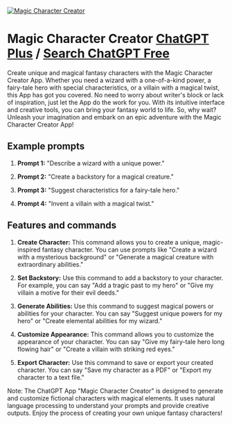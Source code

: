 
[![Magic Character Creator](https://files.oaiusercontent.com/file-Fq1B5c3QqKuagmtZT2Xb7BTV?se=2123-10-17T13%3A47%3A54Z&sp=r&sv=2021-08-06&sr=b&rscc=max-age%3D31536000%2C%20immutable&rscd=attachment%3B%20filename%3D14f91b24-90e4-4310-b8f6-84f4891b2e33.png&sig=JTeApJ8vljIKsgkVGyIwlPdB18FWuSuU1koFfdUk3Gc%3D)](https://chat.openai.com/g/g-uQ8ku1cxa-magic-character-creator)

# Magic Character Creator [ChatGPT Plus](https://chat.openai.com/g/g-uQ8ku1cxa-magic-character-creator) / [Search ChatGPT Free](https://gptcall.net/index.html#/?search=Magic%20Character%20Creator)

Create unique and magical fantasy characters with the Magic Character Creator App. Whether you need a wizard with a one-of-a-kind power, a fairy-tale hero with special characteristics, or a villain with a magical twist, this App has got you covered. No need to worry about writer's block or lack of inspiration, just let the App do the work for you. With its intuitive interface and creative tools, you can bring your fantasy world to life. So, why wait? Unleash your imagination and embark on an epic adventure with the Magic Character Creator App!

## Example prompts

1. **Prompt 1:** "Describe a wizard with a unique power."

2. **Prompt 2:** "Create a backstory for a magical creature."

3. **Prompt 3:** "Suggest characteristics for a fairy-tale hero."

4. **Prompt 4:** "Invent a villain with a magical twist."

## Features and commands

1. **Create Character:** This command allows you to create a unique, magic-inspired fantasy character. You can use prompts like "Create a wizard with a mysterious background" or "Generate a magical creature with extraordinary abilities."

2. **Set Backstory:** Use this command to add a backstory to your character. For example, you can say "Add a tragic past to my hero" or "Give my villain a motive for their evil deeds."

3. **Generate Abilities:** Use this command to suggest magical powers or abilities for your character. You can say "Suggest unique powers for my hero" or "Create elemental abilities for my wizard."

4. **Customize Appearance:** This command allows you to customize the appearance of your character. You can say "Give my fairy-tale hero long flowing hair" or "Create a villain with striking red eyes."

5. **Export Character:** Use this command to save or export your created character. You can say "Save my character as a PDF" or "Export my character to a text file."

Note: The ChatGPT App "Magic Character Creator" is designed to generate and customize fictional characters with magical elements. It uses natural language processing to understand your prompts and provide creative outputs. Enjoy the process of creating your own unique fantasy characters!


